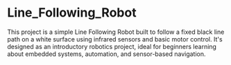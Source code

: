 # Line_Following_Robot
This project is a simple Line Following Robot built to follow a fixed black line path on a white surface using infrared sensors and basic motor control. It's designed as an introductory robotics project, ideal for beginners learning about embedded systems, automation, and sensor-based navigation.
